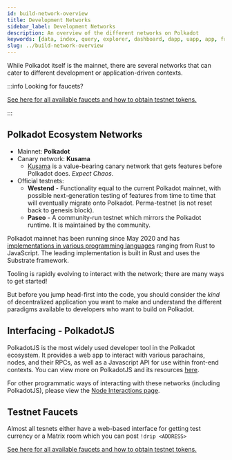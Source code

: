 ```yaml
---
id: build-network-overview
title: Development Networks
sidebar_label: Development Networks
description: An overview of the different networks on Polkadot
keywords: [data, index, query, explorer, dashboard, dapp, uapp, app, frontend, client]
slug: ../build-network-overview
---
```


While Polkadot itself is the mainnet, there are several networks that can cater to different
development or application-driven contexts.

:::info Looking for faucets?

[See here for all available faucets and how to obtain testnet tokens.](../learn/learn-DOT.md#obtaining-testnet-tokens)

:::

## Polkadot Ecosystem Networks

- Mainnet: **Polkadot**
- Canary network: **Kusama**
  - [Kusama](https://kusama.network/) is a value-bearing canary network that gets features before
    Polkadot does. _Expect Chaos_.
- Official testnets:
  - **Westend** - Functionality equal to the current Polkadot mainnet, with possible next-generation
    testing of features from time to time that will eventually migrate onto Polkadot. Perma-testnet
    (is not reset back to genesis block).
  - **Paseo** - A community-run testnet which mirrors the Polkadot runtime. It is maintained by the
    community.

Polkadot mainnet has been running since May 2020 and has
[implementations in various programming languages](../learn/learn-implementations.md) ranging from
Rust to JavaScript. The leading implementation is built in Rust and uses the Substrate framework.

Tooling is rapidly evolving to interact with the network; there are many ways to get started!

But before you jump head-first into the code, you should consider the _kind_ of decentralized
application you want to make and understand the different paradigms available to developers who want
to build on Polkadot.

## Interfacing - PolkadotJS

PolkadotJS is the most widely used developer tool in the Polkadot ecosystem. It provides a web app
to interact with various parachains, nodes, and their RPCs, as well as a Javascript API for use
within front-end contexts. You can view more on PolkadotJS and its resources
[here](https://polkadot.js.org/).

For other programmatic ways of interacting with these networks (including PolkadotJS), please view
the [Node Interactions page](./build-node-interaction.md).

## Testnet Faucets

Almost all tesnets either have a web-based interface for getting test currency or a Matrix room
which you can post `!drip <ADDRESS>`

[See here for all available faucets and how to obtain testnet tokens.](../learn/learn-DOT.md#obtaining-testnet-tokens)

